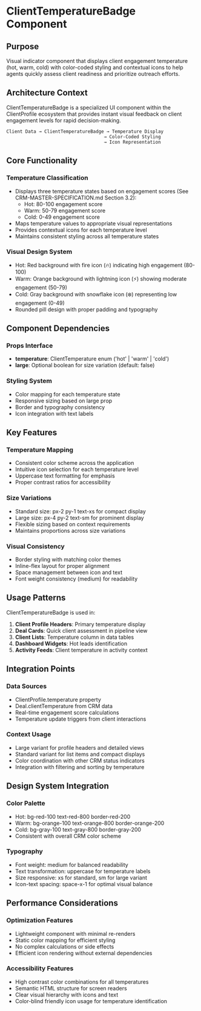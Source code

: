 # ClientTemperatureBadge Component

## Purpose
Visual indicator component that displays client engagement temperature (hot, warm, cold) with color-coded styling and contextual icons to help agents quickly assess client readiness and prioritize outreach efforts.

## Architecture Context
ClientTemperatureBadge is a specialized UI component within the ClientProfile ecosystem that provides instant visual feedback on client engagement levels for rapid decision-making.

```
Client Data → ClientTemperatureBadge → Temperature Display
                                    → Color-Coded Styling
                                    → Icon Representation
```

## Core Functionality

### Temperature Classification
- Displays three temperature states based on engagement scores (See CRM-MASTER-SPECIFICATION.md Section 3.2):
  - Hot: 80-100 engagement score
  - Warm: 50-79 engagement score
  - Cold: 0-49 engagement score
- Maps temperature values to appropriate visual representations
- Provides contextual icons for each temperature level
- Maintains consistent styling across all temperature states

### Visual Design System
- Hot: Red background with fire icon (🔥) indicating high engagement (80-100)
- Warm: Orange background with lightning icon (⚡) showing moderate engagement (50-79)
- Cold: Gray background with snowflake icon (❄️) representing low engagement (0-49)
- Rounded pill design with proper padding and typography

## Component Dependencies

### Props Interface
- **temperature**: ClientTemperature enum ('hot' | 'warm' | 'cold')
- **large**: Optional boolean for size variation (default: false)

### Styling System
- Color mapping for each temperature state
- Responsive sizing based on large prop
- Border and typography consistency
- Icon integration with text labels

## Key Features

### Temperature Mapping
- Consistent color scheme across the application
- Intuitive icon selection for each temperature level
- Uppercase text formatting for emphasis
- Proper contrast ratios for accessibility

### Size Variations
- Standard size: px-2 py-1 text-xs for compact display
- Large size: px-4 py-2 text-sm for prominent display
- Flexible sizing based on context requirements
- Maintains proportions across size variations

### Visual Consistency
- Border styling with matching color themes
- Inline-flex layout for proper alignment
- Space management between icon and text
- Font weight consistency (medium) for readability

## Usage Patterns

ClientTemperatureBadge is used in:
1. **Client Profile Headers**: Primary temperature display
2. **Deal Cards**: Quick client assessment in pipeline view
3. **Client Lists**: Temperature column in data tables
4. **Dashboard Widgets**: Hot leads identification
5. **Activity Feeds**: Client temperature in activity context

## Integration Points

### Data Sources
- ClientProfile.temperature property
- Deal.clientTemperature from CRM data
- Real-time engagement score calculations
- Temperature update triggers from client interactions

### Context Usage
- Large variant for profile headers and detailed views
- Standard variant for list items and compact displays
- Color coordination with other CRM status indicators
- Integration with filtering and sorting by temperature

## Design System Integration

### Color Palette
- Hot: bg-red-100 text-red-800 border-red-200
- Warm: bg-orange-100 text-orange-800 border-orange-200
- Cold: bg-gray-100 text-gray-800 border-gray-200
- Consistent with overall CRM color scheme

### Typography
- Font weight: medium for balanced readability
- Text transformation: uppercase for temperature labels
- Size responsive: xs for standard, sm for large variant
- Icon-text spacing: space-x-1 for optimal visual balance

## Performance Considerations

### Optimization Features
- Lightweight component with minimal re-renders
- Static color mapping for efficient styling
- No complex calculations or side effects
- Efficient icon rendering without external dependencies

### Accessibility Features
- High contrast color combinations for all temperatures
- Semantic HTML structure for screen readers
- Clear visual hierarchy with icons and text
- Color-blind friendly icon usage for temperature identification